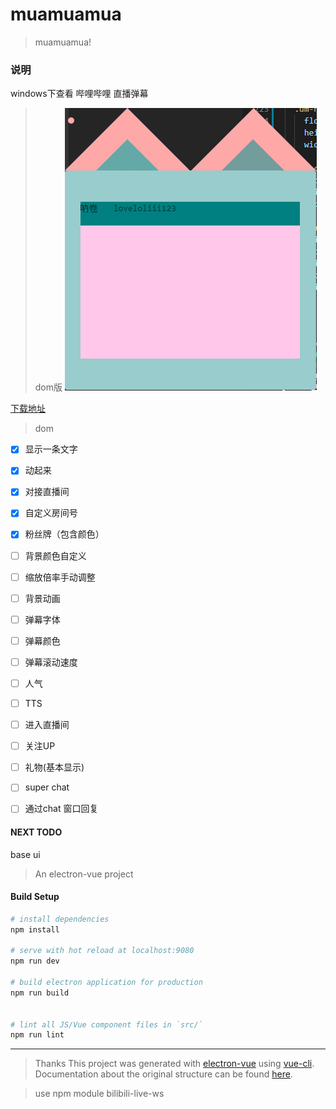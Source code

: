 # muamuamua

> muamuamua!

### 说明
windows下查看 哔哩哔哩 直播弹幕

>dom版
![界面截图](desc/screen-dom.png)

[下载地址](https://github.com/kokolokksk/muamuamua/releases)

>dom
- [x] 显示一条文字
- [x] 动起来
- [x] 对接直播间
- [x] 自定义房间号
- [x] 粉丝牌（包含颜色）
- [ ] 背景颜色自定义
- [ ] 缩放倍率手动调整
- [ ] 背景动画
- [ ] 弹幕字体
- [ ] 弹幕颜色
- [ ] 弹幕滚动速度
- [ ] 人气
- [ ] TTS
- [ ] 进入直播间 
- [ ] 关注UP
- [ ] 礼物(基本显示)
- [ ] super chat
- [ ] 通过chat 窗口回复


#### NEXT TODO
base ui









> An electron-vue project

#### Build Setup

``` bash
# install dependencies
npm install

# serve with hot reload at localhost:9080
npm run dev

# build electron application for production
npm run build


# lint all JS/Vue component files in `src/`
npm run lint

```

---
> Thanks
This project was generated with [electron-vue](https://github.com/SimulatedGREG/electron-vue) using [vue-cli](https://github.com/vuejs/vue-cli). Documentation about the original structure can be found [here](https://simulatedgreg.gitbooks.io/electron-vue/content/index.html).

> use
npm module bilibili-live-ws
